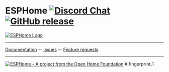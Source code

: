 # ESPHome [![Discord Chat](https://img.shields.io/discord/429907082951524364.svg)](https://discord.gg/KhAMKrd) [![GitHub release](https://img.shields.io/github/release/esphome/esphome.svg)](https://GitHub.com/esphome/esphome/releases/)

<a href="https://esphome.io/">
  <picture>
    <source media="(prefers-color-scheme: dark)" srcset="https://esphome.io/_static/logo-text-on-dark.svg", alt="ESPHome Logo">
    <img src="https://esphome.io/_static/logo-text-on-light.svg" alt="ESPHome Logo">
  </picture>
</a>

---

[Documentation](https://esphome.io) -- [Issues](https://github.com/esphome/esphome/issues) -- [Feature requests](https://github.com/orgs/esphome/discussions)

---

[![ESPHome - A project from the Open Home Foundation](https://www.openhomefoundation.org/badges/esphome.png)](https://www.openhomefoundation.org/)
#   f i n g e r p r i n t _ 1  
 
